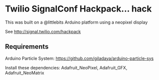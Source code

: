 # Twilio SignalConf Hackpack... hack

This was built on a @littlebits Arduino platform using a neopixel display

See http://signal.twilio.com/hackpack

## Requirements

Arduino Particle System: https://github.com/giladaya/arduino-particle-sys

Install these dependencies: Adafruit_NeoPixel, Adafruit_GFX, Adafruit_NeoMatrix


